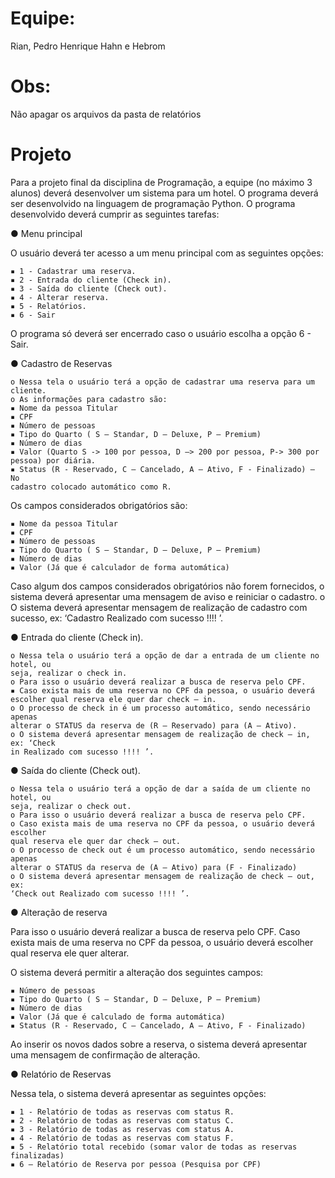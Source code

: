 # Equipe:
Rian, Pedro Henrique Hahn e Hebrom

# Obs:
Não apagar os arquivos da pasta de relatórios

# Projeto
Para a projeto final da disciplina de Programação, a equipe (no máximo 3 alunos) deverá
desenvolver um sistema para um hotel. O programa deverá ser desenvolvido na linguagem de
programação Python. O programa desenvolvido deverá cumprir as seguintes tarefas:

● Menu principal

O usuário deverá ter acesso a um menu principal com as seguintes opções:

    ▪ 1 - Cadastrar uma reserva.
    ▪ 2 - Entrada do cliente (Check in).
    ▪ 3 - Saída do cliente (Check out).
    ▪ 4 - Alterar reserva.
    ▪ 5 - Relatórios.
    ▪ 6 - Sair

O programa só deverá ser encerrado caso o usuário escolha a opção 6 - Sair.

● Cadastro de Reservas

    o Nessa tela o usuário terá a opção de cadastrar uma reserva para um cliente.
    o As informações para cadastro são:
    ▪ Nome da pessoa Titular
    ▪ CPF
    ▪ Número de pessoas
    ▪ Tipo do Quarto ( S – Standar, D – Deluxe, P – Premium)
    ▪ Número de dias
    ▪ Valor (Quarto S -> 100 por pessoa, D –> 200 por pessoa, P-> 300 por
    pessoa) por diária.
    ▪ Status (R - Reservado, C – Cancelado, A – Ativo, F - Finalizado) – No
    cadastro colocado automático como R.

Os campos considerados obrigatórios são:

    ▪ Nome da pessoa Titular
    ▪ CPF
    ▪ Número de pessoas
    ▪ Tipo do Quarto ( S – Standar, D – Deluxe, P – Premium)
    ▪ Número de dias
    ▪ Valor (Já que é calculador de forma automática)

Caso algum dos campos considerados obrigatórios não forem fornecidos, o
sistema deverá apresentar uma mensagem de aviso e reiniciar o cadastro.
o O sistema deverá apresentar mensagem de realização de cadastro com
sucesso, ex: ‘Cadastro Realizado com sucesso !!!! ’.

● Entrada do cliente (Check in).

    o Nessa tela o usuário terá a opção de dar a entrada de um cliente no hotel, ou
    seja, realizar o check in.
    o Para isso o usuário deverá realizar a busca de reserva pelo CPF.
    ▪ Caso exista mais de uma reserva no CPF da pessoa, o usuário deverá
    escolher qual reserva ele quer dar check – in.
    o O processo de check in é um processo automático, sendo necessário apenas
    alterar o STATUS da reserva de (R – Reservado) para (A – Ativo).
    o O sistema deverá apresentar mensagem de realização de check – in, ex: ‘Check
    in Realizado com sucesso !!!! ’.

● Saída do cliente (Check out).

    o Nessa tela o usuário terá a opção de dar a saída de um cliente no hotel, ou
    seja, realizar o check out.
    o Para isso o usuário deverá realizar a busca de reserva pelo CPF.
    o Caso exista mais de uma reserva no CPF da pessoa, o usuário deverá escolher
    qual reserva ele quer dar check – out.
    o O processo de check out é um processo automático, sendo necessário apenas
    alterar o STATUS da reserva de (A – Ativo) para (F - Finalizado)
    o O sistema deverá apresentar mensagem de realização de check – out, ex:
    ‘Check out Realizado com sucesso !!!! ’.

● Alteração de reserva

Para isso o usuário deverá realizar a busca de reserva pelo CPF.
Caso exista mais de uma reserva no CPF da pessoa, o usuário deverá escolher
qual reserva ele quer alterar.

O sistema deverá permitir a alteração dos seguintes campos:

    ▪ Número de pessoas
    ▪ Tipo do Quarto ( S – Standar, D – Deluxe, P – Premium)
    ▪ Número de dias
    ▪ Valor (Já que é calculado de forma automática)
    ▪ Status (R - Reservado, C – Cancelado, A – Ativo, F - Finalizado)

Ao inserir os novos dados sobre a reserva, o sistema deverá apresentar uma
mensagem de confirmação de alteração.

● Relatório de Reservas

Nessa tela, o sistema deverá apresentar as seguintes opções:

    ▪ 1 - Relatório de todas as reservas com status R.
    ▪ 2 - Relatório de todas as reservas com status C.
    ▪ 3 - Relatório de todas as reservas com status A.
    ▪ 4 - Relatório de todas as reservas com status F.
    ▪ 5 - Relatório total recebido (somar valor de todas as reservas
    finalizadas)
    ▪ 6 – Relatório de Reserva por pessoa (Pesquisa por CPF)